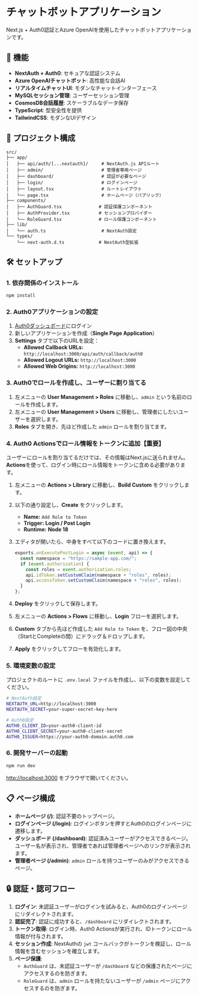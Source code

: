 # チャットボットアプリケーション

Next.js + Auth0認証とAzure OpenAIを使用したチャットボットアプリケーションです。

## 🚀 機能

- **NextAuth + Auth0**: セキュアな認証システム
- **Azure OpenAIチャットボット**: 高性能な会話AI
- **リアルタイムチャットUI**: モダンなチャットインターフェース
- **MySQLセッション管理**: ユーザーセッション管理
- **CosmosDB会話履歴**: スケーラブルなデータ保存
- **TypeScript**: 型安全性を提供
- **TailwindCSS**: モダンなUIデザイン

## 📁 プロジェクト構成

```
src/
├── app/
│   ├── api/auth/[...nextauth]/     # NextAuth.js APIルート
│   ├── admin/                      # 管理者専用ページ
│   ├── dashboard/                  # 認証が必要なページ
│   ├── login/                      # ログインページ
│   ├── layout.tsx                  # ルートレイアウト
│   └── page.tsx                    # ホームページ（パブリック）
├── components/
│   ├── AuthGuard.tsx              # 認証保護コンポーネント
│   ├── AuthProvider.tsx           # セッションプロバイダー
│   └── RoleGuard.tsx              # ロール保護コンポーネント
├── lib/
│   └── auth.ts                     # NextAuth設定
└── types/
    └── next-auth.d.ts             # NextAuth型拡張
```

## 🛠️ セットアップ

### 1. 依存関係のインストール

```bash
npm install
```

### 2. Auth0アプリケーションの設定

1. [Auth0ダッシュボード](https://manage.auth0.com/)にログイン
2. 新しいアプリケーションを作成（**Single Page Application**）
3. **Settings** タブで以下のURLを設定：
   - **Allowed Callback URLs:** `http://localhost:3000/api/auth/callback/auth0`
   - **Allowed Logout URLs:** `http://localhost:3000`
   - **Allowed Web Origins:** `http://localhost:3000`

### 3. Auth0でロールを作成し、ユーザーに割り当てる

1. 左メニューの **User Management > Roles** に移動し、`admin` という名前のロールを作成します。
2. 左メニューの **User Management > Users** に移動し、管理者にしたいユーザーを選択します。
3. **Roles** タブを開き、先ほど作成した `admin` ロールを割り当てます。

### 4. Auth0 Actionsでロール情報をトークンに追加【重要】

ユーザーにロールを割り当てるだけでは、その情報はNext.jsに送られません。**Actions**を使って、ログイン時にロール情報をトークンに含める必要があります。

1.  左メニューの **Actions > Library** に移動し、**Build Custom** をクリックします。
2.  以下の通り設定し、**Create** をクリックします。
    -   **Name:** `Add Role to Token`
    -   **Trigger:** **Login / Post Login**
    -   **Runtime:** **Node 18**
3.  エディタが開いたら、中身をすべて以下のコードに置き換えます。

    ```javascript
    exports.onExecutePostLogin = async (event, api) => {
      const namespace = "https://sample-app.com/";
      if (event.authorization) {
        const roles = event.authorization.roles;
        api.idToken.setCustomClaim(namespace + "roles", roles);
        api.accessToken.setCustomClaim(namespace + "roles", roles);
      }
    };
    ```

4.  **Deploy** をクリックして保存します。
5.  左メニューの **Actions > Flows** に移動し、**Login** フローを選択します。
6.  **Custom** タブから先ほど作成した `Add Role to Token` を、フロー図の中央（StartとCompleteの間）にドラッグ＆ドロップします。
7.  **Apply** をクリックしてフローを有効化します。

### 5. 環境変数の設定

プロジェクトのルートに `.env.local` ファイルを作成し、以下の変数を設定してください。

```bash
# NextAuth設定
NEXTAUTH_URL=http://localhost:3000
NEXTAUTH_SECRET=your-super-secret-key-here

# Auth0設定
AUTH0_CLIENT_ID=your-auth0-client-id
AUTH0_CLIENT_SECRET=your-auth0-client-secret
AUTH0_ISSUER=https://your-auth0-domain.auth0.com
```

### 6. 開発サーバーの起動

```bash
npm run dev
```

[http://localhost:3000](http://localhost:3000) をブラウザで開いてください。

## 📋 ページ構成

- **ホームページ (/)**: 認証不要のトップページ。
- **ログインページ (/login)**: ログインボタンを押すとAuth0のログインページに遷移します。
- **ダッシュボード (/dashboard)**: 認証済みユーザーがアクセスできるページ。ユーザー名が表示され、管理者であれば管理者ページへのリンクが表示されます。
- **管理者ページ (/admin)**: `admin` ロールを持つユーザーのみがアクセスできるページ。

## 🔒 認証・認可フロー

1. **ログイン**: 未認証ユーザーがログインを試みると、Auth0のログインページにリダイレクトされます。
2. **認証完了**: 認証に成功すると、`/dashboard` にリダイレクトされます。
3. **トークン取得**: ログイン時、Auth0 Actionsが実行され、IDトークンにロール情報が付与されます。
4. **セッション作成**: NextAuthの `jwt` コールバックがトークンを検証し、ロール情報を含むセッションを確立します。
5. **ページ保護**: 
   - `AuthGuard` は、未認証ユーザーが `/dashboard` などの保護されたページにアクセスするのを防ぎます。
   - `RoleGuard` は、`admin` ロールを持たないユーザーが `/admin` ページにアクセスするのを防ぎます。
